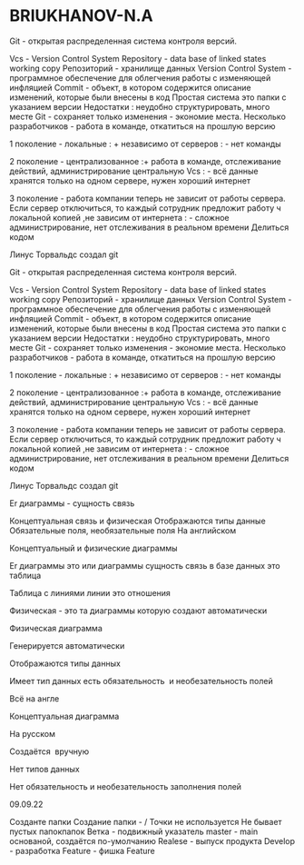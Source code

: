 # BRIUKHANOV-N.A

Git - открытая распределенная система контроля версий. 

Vcs - Version Control System 
Repository - data base of linked states working copy 
Репозиторий - хранилище данных
Version Control System - программное обеспечение для облегчения работы с изменяющей инфляцией 
Commit - объект, в котором содержится описание изменений, которые были внесены в код 
Простая система это папки с указанием версии
Недостатки : неудобно структурировать, много месте 
Git - сохраняет только изменения - экономие места. Несколько разработчиков - работа в команде, откатиться на прошлую версию 

1 поколение - локальные : + независимо от серверов : - нет команды 

2 поколение - централизованное :+  работа в команде, отслеживание действий, администрирование центральную Vcs  : - всё данные хранятся только на одном сервере, нужен хороший интернет 

3 поколение - работа компании теперь не зависит от работы сервера. Если сервер отключиться, то каждый сотрудник предложит работу ч локальной копией ,не зависим от интернета : - сложное администрирование, нет отслеживания в реальном времени 
Делиться кодом 

Линус Торвальдс создал git 

Git - открытая распределенная система контроля версий. 

Vcs - Version Control System 
Repository - data base of linked states working copy 
Репозиторий - хранилище данных
Version Control System - программное обеспечение для облегчения работы с изменяющей инфляцией 
Commit - объект, в котором содержится описание изменений, которые были внесены в код 
Простая система это папки с указанием версии
Недостатки : неудобно структурировать, много месте 
Git - сохраняет только изменения - экономие места. Несколько разработчиков - работа в команде, откатиться на прошлую версию 

1 поколение - локальные : + независимо от серверов : - нет команды 

2 поколение - централизованное :+  работа в команде, отслеживание действий, администрирование центральную Vcs  : - всё данные хранятся только на одном сервере, нужен хороший интернет 

3 поколение - работа компании теперь не зависит от работы сервера. Если сервер отключиться, то каждый сотрудник предложит работу ч локальной копией ,не зависим от интернета : - сложное администрирование, нет отслеживания в реальном времени 
Делиться кодом 

Линус Торвальдс создал git 

Er диаграммы - сущность связь 

Концептуальная связь и физическая 
Отображаются типы данные
Обязательные поля, необязательные поля
На английском 

Концептуальный и физические диаграммы

Er диаграммы это или диаграммы сущность связь в базе данных это таблица

Таблица с линиями линии это отношения

Физическая - это та диаграммы которую создают автоматически

Физическая диаграмма

Генерируется автоматически

Отображаются типы данных

Имеет тип данных есть обязательность  и необезательность полей

Всё на англе

Концептуальная диаграмма

На русском

Создаётся  вручную

Нет типов данных

Нет обязательность и необезательность заполнения полей


09.09.22

Созданте папки 
Создание папки - / 
Точки не используется 
Не бывает пустых папокпапок
Ветка - подвижный указатель 
master - main основаной, создаётся по-умолчанию
Realese - выпуск продукта
Develop - разработка 
Feature - фишка 
Feature 



